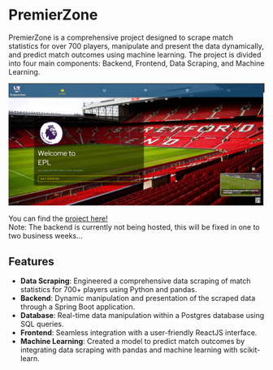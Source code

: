# PremierZone

PremierZone is a comprehensive project designed to scrape match statistics for over 700 players, manipulate and present the data dynamically, and predict match outcomes using machine learning. The project is divided into four main components: Backend, Frontend, Data Scraping, and Machine Learning.

![PremierZone Screenshot](https://raw.githubusercontent.com/Abdi235/EPL/main/Screenshot%20(229).png)

You can find the [project here!](https://epl-fhq4.vercel.app/)  
Note: The backend is currently not being hosted, this will be fixed in one to two business weeks...

## Features

- **Data Scraping**: Engineered a comprehensive data scraping of match statistics for 700+ players using Python and pandas.
- **Backend**: Dynamic manipulation and presentation of the scraped data through a Spring Boot application.
- **Database**: Real-time data manipulation within a Postgres database using SQL queries.
- **Frontend**: Seamless integration with a user-friendly ReactJS interface.
- **Machine Learning**: Created a model to predict match outcomes by integrating data scraping with pandas and machine learning with scikit-learn.


